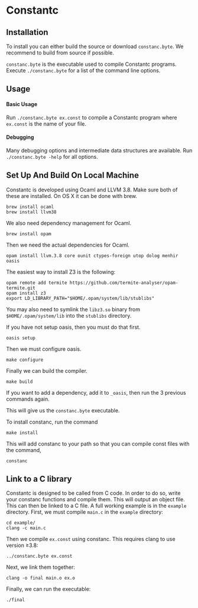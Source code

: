 # Constantc

## Installation

To install you can either build the source or download ```constanc.byte```. We recommend to build from source if possible.

```constanc.byte``` is the executable used to compile Constantc programs. Execute ```./constanc.byte``` for a list of the command line options.

## Usage

#### Basic Usage

Run ```./constanc.byte ex.const``` to compile a Constantc program where ```ex.const``` is the name of your file.

#### Debugging

Many debugging options and intermediate data structures are available. Run ```./constanc.byte -help``` for all options.

## Set Up And Build On Local Machine

Constantc is developed using Ocaml and LLVM 3.8. Make sure both of these are installed.
On OS X it can be done with brew.

```
brew install ocaml
brew install llvm38
```

We also need dependency management for Ocaml.

```brew install opam```

Then we need the actual dependencies for Ocaml.

```opam install llvm.3.8 core ounit ctypes-foreign utop dolog menhir oasis```

The easiest way to install Z3 is the following:

```
opam remote add termite https://github.com/termite-analyser/opam-termite.git
opam install z3
export LD_LIBRARY_PATH="$HOME/.opam/system/lib/stublibs"
```

You may also need to symlink the ```libz3.so``` binary from ```$HOME/.opam/system/lib``` into
the ```stublibs``` directory.

If you have not setup oasis, then you must do that first.

```oasis setup```

Then we must configure oasis.

```make configure```

Finally we can build the compiler.

```make build```

If you want to add a dependency, add it to ```_oasis```, then run the 3 previous commands again.

This will give us the ```constanc.byte``` executable.

To install constanc, run the command

```make install```

This will add constanc to your path so that you can compile const files with the command,

```constanc```

## Link to a C library

Constantc is designed to be called from C code. In order to do so, write your constanc functions and compile them. This will output an object file. This can then be linked to a C file. A full working example is in the `example` directory. First, we must compile ```main.c``` in the `example` directory:

```
cd example/
clang -c main.c
```

Then we compile ```ex.const``` using constanc. This requires clang to use version ≥3.8:

```../constanc.byte ex.const```

Next, we link them together:

```clang -o final main.o ex.o```

Finally, we can run the executable:

```./final ```
